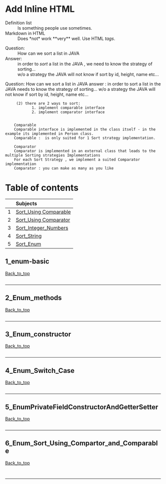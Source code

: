 
 # Add Inline HTML

<dl>
  <dt>Definition list</dt>
  <dd>Is something people use sometimes.</dd>

  <dt>Markdown in HTML</dt>
  <dd>Does *not* work **very** well. Use HTML <em>tags</em>.</dd>
</dl>

<dl>
  <dt>Question:</dt>
  <dd>How can we sort a list in JAVA</dd>  

  <dt>Answer:</dt>
	<dd>in order to <em>sort</em> a list in the JAVA , we need to know the strategy of sorting...</br >
	w/o a strategy the JAVA will not know if sort by id, height, name etc...</dd>
</dl>



 Question: How can we sort a list in JAVA
		 answer : in order to sort a list in the JAVA
		 needs to know the strategy of sorting...
		 w/o a strategy the JAVA will not know if sort by id, height, name etc...

		 (2) there are 2 ways to sort:
				1. implement comparable interface
				2. implement comparator interface
		
		
		Comparable
		Comparable interface is implemented in the class itself - in the example its implemented in Person class.
		Comparable :  is only suited for 1 Sort strategy implementation.
		
		Comparator
		Comparator is implemented in an external class that leads to the multiple Sorting strategies Implementations
		For each Sort Strategy , we implement a suited Comparator implementation
		Comparator : you can make as many as you like




# Table of contents


|     |  Subjects                     |
|:---:|:------------------------------| 
|  1  |[Sort_Using Comparable](#1_Sort_Using_Comparable)    | 
|  2  |[Sort_Using Comparator](#2_Sort_Using_Comparator)  |   
|  3  |[Sort_Integer_Numbers](#3_Sort_Integer_Numbers) |   
|  4  |[Sort_String](#4_Sort_String)   |   
|  5  |[Sort_Enum](#5_Sort_Enum) |




## 1_enum-basic

[Back_to_top](#Table-of-contents)

```java

```
----------------------------------------------------------------------------------------------------------

## 2_Enum_methods

[Back_to_top](#Table-of-contents)
```js

```
----------------------------------------------------------------------------------------------------------


## 3_Enum_constructor

[Back_to_top](#Table-of-contents)
```js

```
----------------------------------------------------------------------------------------------------------


## 4_Enum_Switch_Case

[Back_to_top](#Table-of-contents)
```js

```
----------------------------------------------------------------------------------------------------------

## 5_EnumPrivateFieldConstructorAndGetterSetter

[Back_to_top](#Table-of-contents)
```js


```
----------------------------------------------------------------------------------------------------------

## 6_Enum_Sort_Using_Compartor_and_Comparable

[Back_to_top](#Table-of-contents)
```js



```
----------------------------------------------------------------------------------------------------------

